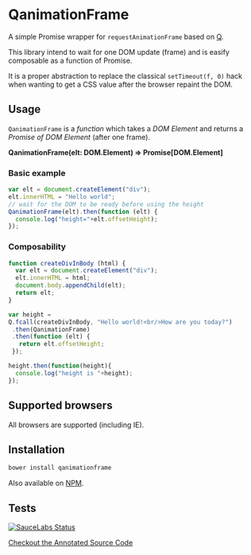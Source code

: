 QanimationFrame
===
A simple Promise wrapper for `requestAnimationFrame` based on [Q](https://github.com/kriskowal/q).

This library intend to wait for one DOM update (frame) and is easify composable as a function of Promise.

It is a proper abstraction to replace the classical `setTimeout(f, 0)` hack 
when wanting to get a CSS value after the browser repaint the DOM.

Usage
---

`QanimationFrame` is a *function* which takes a *DOM Element* and returns a *Promise of DOM Element* (after one frame).

**QanimationFrame(elt: DOM.Element) => Promise[DOM.Element]**

### Basic example

```javascript
var elt = document.createElement("div");
elt.innerHTML = "Hello world";
// wait for the DOM to be ready before using the height
QanimationFrame(elt).then(function (elt) {
  console.log("height="+elt.offsetHeight);
});
```

### Composability

```javascript
function createDivInBody (html) {
  var elt = document.createElement("div");
  elt.innerHTML = html;
  document.body.appendChild(elt);
  return elt;
}

var height = 
Q.fcall(createDivInBody, "Hello world!<br/>How are you today?")
 .then(QanimationFrame)
 .then(function (elt) {
   return elt.offsetHeight;
 });

height.then(function(height){
  console.log("height is "+height);
});
```

Supported browsers
---

All browsers are supported (including IE).

Installation
---

```sh
bower install qanimationframe
```

Also available on [NPM](https://npmjs.org/package/qanimationframe).

Tests
---

[![SauceLabs Status](https://saucelabs.com/browser-matrix/qanimationframe.svg)](https://saucelabs.com/u/qanimationframe)


[Checkout the Annotated Source Code](http://gre.github.io/qanimationframe/docs/qanimationframe.html)

